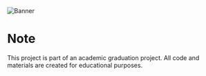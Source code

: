 <img src="https://files.catbox.moe/f8ijls.jpg" alt="Banner">

# Note

This project is part of an academic graduation project. All code and materials are created for educational purposes.
